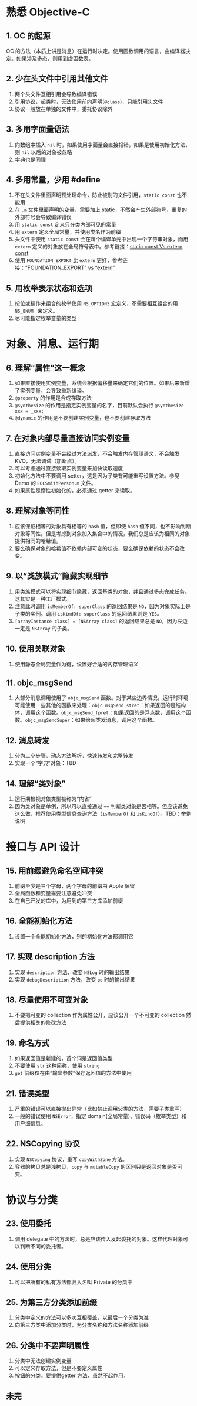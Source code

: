 # 熟悉 Objective-C

## 1. OC 的起源

OC 的方法（本质上讲是消息）在运行时决定。使用函数调用的语言，由编译器决定。如果涉及多态，则用到虚函数表。

## 2. 少在头文件中引用其他文件

1. 两个头文件互相引用会导致编译错误
2. 引用协议，超类时，无法使用前向声明(`@class`)，只能引用头文件
3. 协议一般放在单独的文件中，委托协议除外

## 3. 多用字面量语法

1. 向数组中插入 `nil` 时，如果使用字面量会直接报错，如果是使用初始化方法，则 `nil` 以后的对象被忽略
2. 字典也是同理

## 4. 多用常量，少用 #define

1. 不在头文件里面声明预处理命令，防止被别的文件引用，`static const` 也不能用
2. 在 `.m` 文件里面声明的变量，需要加上 static，不然会产生外部符号，重复的外部符号会导致编译错误
3. 用 `static const` 定义只在类内部可见的常量
4. 用 `extern` 定义全局常量，并使用类名作为前缀
5. 头文件中使用 `static const` 会在每个编译单元中出现一个字符串对象，而用 `extern` 定义的对象放在全局符号表中。参考链接：[static const Vs extern const](http://stackoverflow.com/questions/23652665/static-const-vs-extern-const)
6. 使用 `FOUNDATION_EXPORT` 比 `extern` 更好，参考链接：[“FOUNDATION_EXPORT” vs “extern”](http://stackoverflow.com/questions/10953221/foundation-export-vs-extern)

## 5. 用枚举表示状态和选项

1. 按位或操作来组合的枚举使用 `NS_OPTIONS` 宏定义，不需要相互组合的用 `NS_ENUM ` 来定义。
2. 尽可能指定枚举变量的类型   

# 对象、消息、运行期

## 6. 理解“属性”这一概念

1. 如果直接使用实例变量，系统会根据偏移量来确定它们的位置。如果后来新增了实例变量，会导致重新编译。
2. `@property` 的作用是合成存取方法
3. `@synthesize` 的作用是指定实例变量的名字，目前默认会执行 `@synthesize xxx = _xxx;`
4. `@dynamic` 的作用是不要创建实例变量，也不要创建存取方法
          
## 7. 在对象内部尽量直接访问实例变量

1. 直接访问实例变量不会经过方法派发，不会触发内存管理语义，不会触发 KVO，无法调试（加断点）。
2. 可以考虑通过直接读取实例变量来加快读取速度
3. 初始化方法中不要调用 setter，这是因为子类有可能重写设置方法。参见 Demo 的 `EOCSmithPerson.m` 文件。
4. 如果属性是惰性初始化的，必须通过 getter 来读取。

## 8. 理解对象等同性

1. 应该保证相等的对象具有相等的 `hash` 值，但即使 `hash` 值不同，也不影响判断对象等同性。但是考虑到对象加入集合中的情况，我们总是应该为相同的对象提供相同的哈希值。
2. 要么确保对象的哈希值不依赖内部可变的状态，要么确保依赖的状态不会改变。

## 9. 以“类族模式”隐藏实现细节

1. 用类族模式可以将实现细节隐藏，返回基类的对象，并且通过多态完成任务。这其实是一种工厂模式。
2. 注意此时调用 `isMemberOf: superClass` 的返回结果是 `NO`，因为对象实际上是子类的实例。调用 `isKindOf: superClass` 的返回结果则是 `YES`。
3. `[arrayInstance class] = [NSArray class]` 的返回结果总是 `NO`，因为左边一定是 `NSArray` 的子类。

## 10. 使用关联对象

1. 使用静态全局变量作为键，设置好合适的内存管理语义

## 11. objc_msgSend

1. 大部分消息调用使用了 `objc_msgSend` 函数。对于某些边界情况，运行时环境可能使用一些其他的函数来处理：`objc_msgSend_stret`：如果返回的是结构体，调用这个函数。`objc_msgSend_fpret`：如果返回的是浮点数，调用这个函数。`objc_msgSendSuper`：如果给超类发消息，调用这个函数。

## 12. 消息转发

1. 分为三个步骤，动态方法解析，快速转发和完整转发
2. 实现一个“字典”对象：TBD

## 14. 理解“类对象”

1. 运行期检视对象类型被称为“内省”
2. 因为类对象是单例，所以可以直接通过 `==` 判断类对象是否相等。但应该避免这么做，推荐使用类型信息查询方法（`isMemberOf` 和 `isKindOf`）。TBD：举例说明

# 接口与 API 设计

## 15. 用前缀避免命名空间冲突

1. 前缀至少是三个字母，两个字母的前缀由 Apple 保留
2. 全局函数和变量需要注意避免冲突
3. 在自己开发的库中，为用到的第三方库添加前缀

## 16. 全能初始化方法

1. 设置一个全能初始化方法，别的初始化方法都调用它

## 17. 实现 description 方法

1. 实现 `description` 方法，改变 `NSLog` 时的输出结果
2. 实现 `debugDescription` 方法，改变 `po` 时的输出结果

## 18. 尽量使用不可变对象

1. 不要把可变的 collection 作为属性公开，应该公开一个不可变的 collection 然后提供相关的修改方法

## 19. 命名方式

1. 如果返回值是新建的，首个词是返回值类型
2. 不要使用 `str` 这种简称，使用 `string`
3. `get` 前缀仅在由“输出参数”保存返回值的方法中使用

## 21. 错误类型

1. 严重的错误可以直接抛出异常（比如禁止调用父类的方法，需要子类重写）
2. 一般的错误使用 `NSError`，指定 domain(全局常量)、错误码（枚举类型）和用户细信息。

## 22. NSCopying 协议

1. 实现 `NSCopying` 协议，重写 `copyWithZone` 方法。
2. 容器的拷贝总是浅拷贝，`copy` 与 `mutableCopy` 的区别只是返回对象是否可变。

# 协议与分类

## 23. 使用委托

1. 调用 delegate 中的方法时，总是应该传入发起委托的对象。这样代理对象可以判断不同的委托者。

## 24. 使用分类

1. 可以把所有的私有方法都归入名叫 Private 的分类中

## 25. 为第三方分类添加前缀

1. 分类中定义的方法可以多次互相覆盖，以最后一个分类为准
2. 向第三方类中添加分类时，为分类名称和方法名称添加前缀

## 26. 分类中不要声明属性

1. 分类中无法创建实例变量
2. 可以定义存取方法，但是不要定义属性
3. 按钮的分类。要提供getter 方法，虽然不起作用，

## 未完
